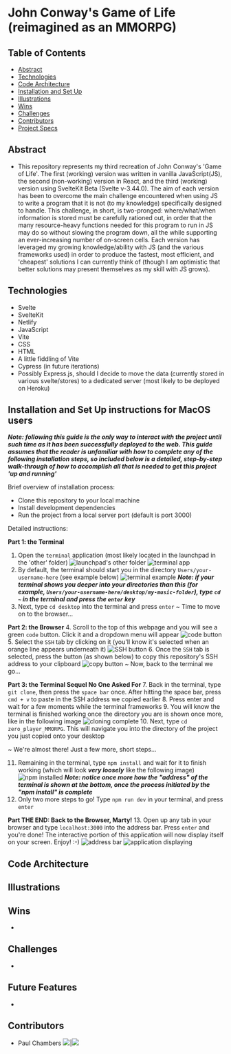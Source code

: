 # John Conway's Game of Life (reimagined as an MMORPG)

## Table of Contents

- [Abstract](#Abstract)
- [Technologies](#Technologies)
- [Code Architecture](#Code-Architecture)
- [Installation and Set Up](#Installation-and-Set-Up)
- [Illustrations](#Illustrations)
- [Wins](#Wins)
- [Challenges](#Challenges)
- [Contributors](#Contributors)
- [Project Specs](#Project-Specs)

## Abstract

- This repository represents my third recreation of John Conway's 'Game of Life'. The first (working) version was written in vanilla JavaScript(JS), the second (non-working) version in React, and the third (working) version using SvelteKit Beta (Svelte v-3.44.0). The aim of each version has been to overcome the main challenge encountered when using JS to write a program that it is not (to my knowledge) specifically designed to handle.
  This challenge, in short, is two-pronged: where/what/when information is stored must be carefully rationed out, in order that the many resource-heavy functions needed for this program to run in JS may do so without slowing the program down, all the while supporting an ever-increasing number of on-screen cells. Each version has leveraged my growing knowledge/ability with JS (and the various frameworks used) in order to produce the fastest, most efficient, and 'cheapest' solutions I can currently think of (though I am optimistic that better solutions may present themselves as my skill with JS grows).

## Technologies

- Svelte
- SvelteKit
- Netlify
- JavaScript
- Vite
- CSS
- HTML
- A little fiddling of Vite
- Cypress (in future iterations)
- Possibly Express.js, should I decide to move the data (currently stored in various svelte/stores) to a dedicated server (most likely to be deployed on Heroku)

## Installation and Set Up instructions for MacOS users

***Note: following this guide is the only way to interact with the project until such time as it has been successfully deployed to the web. This guide assumes that the reader is unfamiliar with how to complete any of the following installation steps, so included below is a detailed, step-by-step walk-through of how to accomplish all that is needed to get this project 'up and running'***

Brief overview of installation process:
  - Clone this repository to your local machine
  - Install development dependencies
  - Run the project from a local server port (default is port 3000)

Detailed instructions:

**Part 1: the Terminal**
1. Open the ```terminal``` application (most likely located in the launchpad in the 'other' folder)
![launchpad's other folder](https://i.imgur.com/VNnpYrp.png)
![terminal app](https://i.imgur.com/H6b8vWk.png)
2. By default, the terminal should start you in the directory ```Users/your-username-here``` (see example below)
![terminal example](https://i.imgur.com/3x2pIzr.png)
***Note: if your terminal shows you deeper into your directories than this (for example, ```Users/your-username-here/desktop/my-music-folder```), type ```cd ~``` in the terminal and press the ```enter``` key***
3. Next, type ```cd desktop``` into the terminal and press ```enter```
~ Time to move on to the browser...

**Part 2: the Browser**
4. Scroll to the top of this webpage and you will see a green ```code``` button. Click it and a dropdown menu will appear
![code button](https://i.imgur.com/x9mqNUV.png)
5. Select the ```SSH``` tab by clicking on it (you'll know it's selected when an orange line appears underneath it)
![SSH button](https://i.imgur.com/mnG2k7u.png)
6. Once the ```SSH``` tab is selected, press the button (as shown below) to copy this repository's SSH address to your clipboard
![copy button](https://i.imgur.com/cANRFU5.png)
~ Now, back to the terminal we go...

**Part 3: the Terminal Sequel No One Asked For**
7. Back in the terminal, type ```git clone```, then press the ```space bar``` once. After hitting the space bar, press ```cmd + v``` to paste in the SSH address we copied earlier
8. Press enter and wait for a few moments while the terminal frameworks
9. You will know the terminal is finished working once the directory you are is shown once more, like in the following image
![cloning complete](https://i.imgur.com/zVids5G.png)
10. Next, type ```cd zero_player_MMORPG```. This will navigate you into the directory of the project you just copied onto your desktop

~ We're almost there! Just a few more, short steps...

11. Remaining in the terminal, type ```npm install``` and wait for it to finish working (which will look ***very loosely*** like the following image)
![npm installed](https://i.imgur.com/4MYBjub.png)
***Note: notice once more how the "address" of the terminal is shown at the bottom, once the process initiated by the "npm install" is complete***
12. Only two more steps to go! Type ```npm run dev``` in your terminal, and press ```enter```

**Part THE END: Back to the Browser, Marty!**
13. Open up any tab in your browser and type ```localhost:3000``` into the address bar. Press ```enter``` and you're done! The interactive portion of this application will now display itself on your screen. Enjoy! :-)
![address bar](https://i.imgur.com/cLExWDL.png)
![application displaying](https://i.imgur.com/Ge3Djlj.png)


## Code Architecture



## Illustrations



## Wins

-

## Challenges

-

## Future Features

-

## Contributors

- Paul Chambers [<img src="https://img.shields.io/badge/GitHub-181717.svg?&style=flaste&logo=github&logoColor=white" />](https://github.com/PaulTimothyChambers)|[<img src= "https://img.shields.io/badge/in-LinkedIn-blue" />](https://www.linkedin.com/in/paultimothychambers/)
